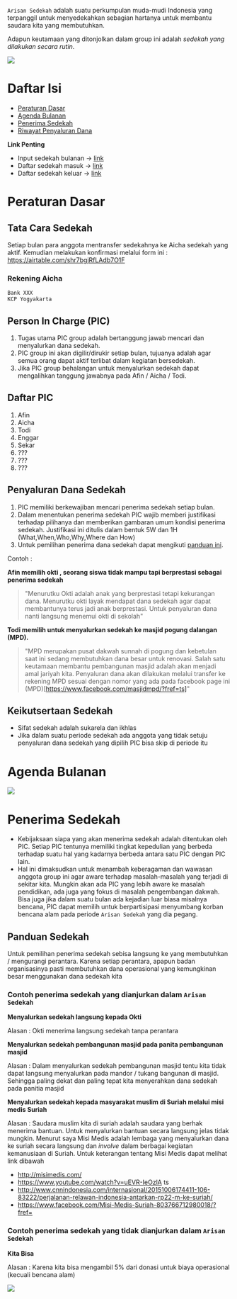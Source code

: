 `Arisan Sedekah` adalah suatu perkumpulan muda-mudi Indonesia yang terpanggil untuk menyedekahkan sebagian hartanya untuk membantu saudara kita yang membutuhkan.

Adapun keutamaan yang ditonjolkan dalam group ini adalah _sedekah yang dilakukan secara rutin_.

![](http://i.imgur.com/zAPf16T.png)

# Daftar Isi

* [Peraturan Dasar](#peraturan-dasar)
* [Agenda Bulanan](#agenda-bulanan)
* [Penerima Sedekah](#penerima-sedekah)
* [Riwayat Penyaluran Dana](riwayat-penyaluran-dana)

**Link Penting**
- Input sedekah bulanan -> [link](https://airtable.com/shr7bgjRfLAdb7O1F)
- Daftar sedekah masuk -> [link](https://airtable.com/shrQ12nVtwEYln488)
- Daftar sedekah keluar -> [link](https://airtable.com/shr4UByHNRDT6ZZxs)


# Peraturan Dasar

## Tata Cara Sedekah

Setiap bulan para anggota mentransfer sedekahnya ke Aicha sedekah yang aktif. Kemudian melakukan konfirmasi melalui form ini : https://airtable.com/shr7bgjRfLAdb7O1F

### Rekening Aicha
```
Bank XXX
KCP Yogyakarta
```

## Person In Charge (PIC)

1. Tugas utama PIC group adalah bertanggung jawab mencari dan menyalurkan dana sedekah.
2. PIC group ini akan digilir/dirukir setiap bulan, tujuanya adalah agar semua orang dapat aktif terlibat dalam kegiatan bersedekah.
3. Jika PIC group behalangan untuk menyalurkan sedekah dapat mengalihkan tanggung jawabnya pada Afin / Aicha / Todi.

## Daftar PIC

1. Afin
2. Aicha
3. Todi
4. Enggar
5. Sekar
6. ???
7. ???
8. ???


## Penyaluran Dana Sedekah

1. PIC memiliki berkewajiban mencari penerima sedekah setiap bulan.
2. Dalam menentukan penerima sedekah PIC wajib memberi justifikasi terhadap pilihanya dan memberikan gambaran umum kondisi penerima sedekah. Justifikasi ini ditulis dalam bentuk 5W dan 1H (What,When,Who,Why,Where dan How)
3. Untuk pemilihan penerima dana sedekah dapat mengikuti [panduan ini](#penerima-sedekah).

Contoh :

**Afin memilih okti , seorang siswa tidak mampu tapi berprestasi sebagai penerima sedekah**

> "Menurutku Okti adalah anak yang berprestasi tetapi kekurangan dana. Menurutku okti layak mendapat dana sedekah agar dapat membantunya terus jadi anak berprestasi. Untuk penyaluran dana nanti langsung menemui okti di sekolah"

**Todi memilih untuk menyalurkan sedekah ke masjid pogung dalangan (MPD).**

>"MPD merupakan pusat dakwah sunnah di pogung dan kebetulan saat ini sedang membutuhkan dana besar untuk renovasi. Salah satu keutamaan membantu pembangunan masjid adalah akan menjadi amal jariyah kita. Penyaluran dana akan dilakukan melalui transfer ke rekening MPD sesuai dengan nomor yang ada pada facebook page ini (MPD)[https://www.facebook.com/masjidmpd/?fref=ts]"

## Keikutsertaan Sedekah
- Sifat sedekah adalah sukarela dan ikhlas
- Jika dalam suatu periode sedekah ada anggota yang tidak setuju penyaluran dana sedekah yang dipilih PIC bisa skip di periode itu

# Agenda Bulanan

![](http://i65.tinypic.com/21jdvg2.png)

# Penerima Sedekah

- Kebijaksaan siapa yang akan menerima sedekah adalah ditentukan oleh PIC. Setiap PIC tentunya memiliki tingkat kepedulian yang berbeda terhadap suatu hal yang kadarnya berbeda antara satu PIC dengan PIC lain.
- Hal ini dimaksudkan untuk menambah keberagaman dan wawasan anggota group ini agar aware terhadap masalah-masalah yang terjadi di sekitar kita. Mungkin akan ada PIC yang lebih aware ke masalah pendidikan, ada juga yang fokus di masalah pengembangan dakwah. Bisa juga jika dalam suatu bulan ada kejadian luar biasa misalnya bencana, PIC dapat memilih untuk berpartisipasi menyumbang korban bencana alam pada periode `Arisan Sedekah` yang dia pegang.

## Panduan Sedekah

Untuk pemilihan penerima sedekah sebisa langsung ke yang membutuhkan / mengurangi perantara. Karena setiap perantara, apapun badan organisasinya pasti membutuhkan dana operasional yang kemungkinan besar menggunakan dana sedekah kita

### Contoh penerima sedekah yang dianjurkan dalam `Arisan Sedekah`

**Menyalurkan sedekah langsung kepada Okti**

Alasan : Okti menerima langsung sedekah tanpa perantara

**Menyalurkan sedekah pembangunan masjid pada panita pembangunan masjid**

Alasan : Dalam menyalurkan sedekah pembangunan masjid tentu kita tidak dapat langsung menyalurkan pada mandor / tukang bangunan di masjid. Sehingga paling dekat dan paling tepat kita menyerahkan dana sedekah pada panitia masjid

**Menyalurkan sedekah kepada masyarakat muslim di Suriah melalui misi medis Suriah**

Alasan : Saudara muslim kita di suriah adalah saudara yang berhak menerima bantuan. Untuk menyalurkan bantuan secara langsung jelas tidak mungkin. Menurut saya Misi Medis adalah lembaga yang menyalurkan dana ke suriah secara langsung dan _involve_ dalam berbagai kegiatan kemanusiaan di Suriah. Untuk keterangan tentang Misi Medis dapat melihat link dibawah

- http://misimedis.com/
- https://www.youtube.com/watch?v=uEVR-IeOzlA
ts
- http://www.cnnindonesia.com/internasional/20151006174411-106-83222/perjalanan-relawan-indonesia-antarkan-rp22-m-ke-suriah/
- https://www.facebook.com/Misi-Medis-Suriah-803766712980018/?fref=

### Contoh penerima sedekah yang tidak dianjurkan dalam `Arisan Sedekah`

**Kita Bisa**

Alasan : Karena kita bisa mengambil 5% dari donasi untuk biaya operasional (kecuali bencana alam)

![](https://preview.ibb.co/mC101F/bb.png)
